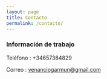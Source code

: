 ```yaml
---
layout: page
title: Contacto
permalink: /contacto/
---
```



### Información de trabajo


Teléfono : +34657384829

Correo : [venanciogarmun@gmail.com](mailto:venanciogarmun@gmail.com)
